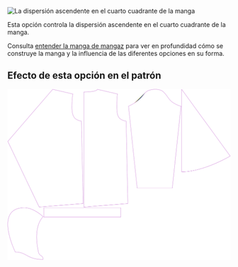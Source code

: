 ![La dispersión ascendente en el cuarto cuadrante de la manga](./sleevecapq4spread1.svg)

Esta opción controla la dispersión ascendente en el cuarto cuadrante de la manga.

<Tip>

Consulta [entender la manga de mangaz](/docs/patterns/brian/options#understanding-the-sleevecap) para ver
en profundidad cómo se construye la manga y la influencia de las diferentes opciones en su forma.

</Tip>

## Efecto de esta opción en el patrón
![Esta imagen muestra el efecto de esta opción superponiendo varias variantes que tienen un valor diferente para esta opción](yuri_sleevecapq4spread1_sample.svg "Efecto de esta opción en el patrón")
